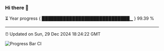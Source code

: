 ### Hi there 👋

⏳ Year progress { █████████████████████████████▁ } 99.39 %

---

⏰ Updated on Sun, 29 Dec 2024 18:24:22 GMT

![Progress Bar CI](https://github.com/liununu/liununu/workflows/Progress%20Bar%20CI/badge.svg)
